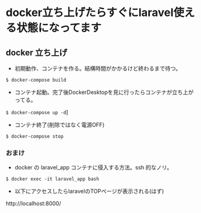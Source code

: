 # docker立ち上げたらすぐにlaravel使える状態になってます

## docker 立ち上げ

- 初期動作、コンテナを作る。結構時間がかかるけど終わるまで待つ。

`$ docker-compose build`

- コンテナ起動。完了後DockerDesktopを見に行ったらコンテナが立ち上がってる。

`$ docker-compose up -d`]

- コンテナ終了(削除ではなく電源OFF)

`$ docker-compose stop`

### おまけ
- docker の laravel_app コンテナに侵入する方法。ssh 的なノリ。

`$ docker exec -it laravel_app bash`

- 以下にアクセスしたらlaravelのTOPページが表示される(はず)

http://localhost:8000/